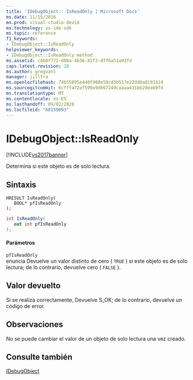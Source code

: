 ```yaml
---
title: 'IDebugObject:: IsReadOnly | Microsoft Docs'
ms.date: 11/15/2016
ms.prod: visual-studio-dev14
ms.technology: vs-ide-sdk
ms.topic: reference
f1_keywords:
- IDebugObject::IsReadOnly
helpviewer_keywords:
- IDebugObject::IsReadOnly method
ms.assetid: c460f772-d08a-4b36-81f3-dff6a51a93fd
caps.latest.revision: 10
ms.author: gregvanl
manager: jillfra
ms.openlocfilehash: 74b55895e440f900e59cd3b517e22dd8a0191414
ms.sourcegitcommit: 6cfffa72af599a9d667249caaaa411bb28ea69fd
ms.translationtype: MT
ms.contentlocale: es-ES
ms.lasthandoff: 09/02/2020
ms.locfileid: "68159093"
---
```

# <a name="idebugobjectisreadonly"></a>IDebugObject::IsReadOnly
[!INCLUDE[vs2017banner](../../../includes/vs2017banner.md)]

Determina si este objeto es de solo lectura.  
  
## <a name="syntax"></a>Sintaxis  
  
```cpp#  
HRESULT IsReadOnly(   
   BOOL* pfIsReadOnly  
);  
```  
  
```csharp  
int IsReadOnly(  
   out int pfIsReadOnly  
);  
```  
  
#### <a name="parameters"></a>Parámetros  
 `pfIsReadOnly`  
 enuncia Devuelve un valor distinto de cero ( `TRUE` ) si este objeto es de solo lectura; de lo contrario, devuelve cero ( `FALSE` ).  
  
## <a name="return-value"></a>Valor devuelto  
 Si se realiza correctamente, Devuelve S_OK; de lo contrario, devuelve un código de error.  
  
## <a name="remarks"></a>Observaciones  
 No se puede cambiar el valor de un objeto de solo lectura una vez creado.  
  
## <a name="see-also"></a>Consulte también  
 [IDebugObject](../../../extensibility/debugger/reference/idebugobject.md)
